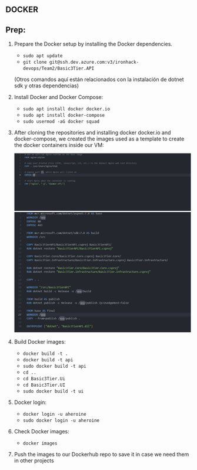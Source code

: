 ## DOCKER

## Prep: 

1. Prepare the Docker setup by installing the Docker dependencies.
    - `sudo apt update`
    - `git clone git@ssh.dev.azure.com:v3/ironhack-devops/Team2/Basic3Tier.API`

   (Otros comandos aquí están relacionados con la instalación de dotnet sdk y otras dependencias)

2. Install Docker and Docker Compose:
    - `sudo apt install docker docker.io`
    - `sudo apt install docker-compose`
    - `sudo usermod -aG docker squad`

3. After cloning the repositories and installing docker docker.io and docker-compose, we created the images used as a template to create the docker containers inside our VM:

   ![Alternate_Text](./images/Captura%20de%20pantalla%202023-12-15%20111648.png)
   ![Alternate_Text](./images/Captura%20de%20pantalla%202023-12-15%20111724.png)

4. Build Docker images:
    - `docker build -t .`
    - `docker build -t api`
    - `sudo docker build -t api`
    - `cd ..`
    - `cd Basic3Tier.Ui`
    - `cd Basic3Tier.UI`
    - `sudo docker build -t ui`

5. Docker login:
    - `docker login -u aheroine`
    - `sudo docker login -u aheroine`

6. Check Docker images:
    - `docker images`
7. Push the images to our Dockerhub repo to save it in case we need them in other projects 
